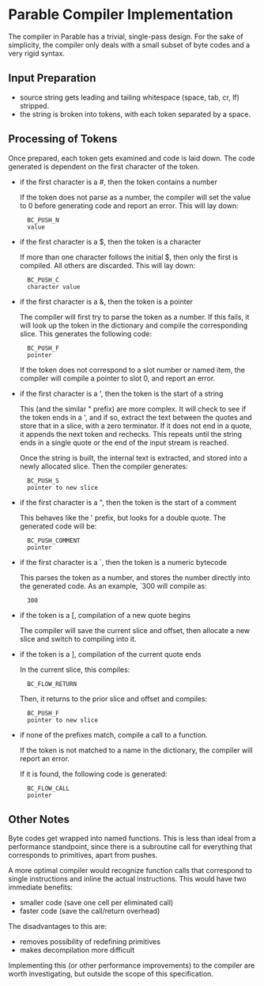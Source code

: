 # Parable Compiler Implementation

The compiler in Parable has a trivial, single-pass design. For the sake of
simplicity, the compiler only deals with a small subset of byte codes and
a very rigid syntax.

## Input Preparation

- source string gets leading and tailing whitespace (space, tab, cr, lf)
  stripped.
- the string is broken into tokens, with each token separated by a
  space.

## Processing of Tokens

Once prepared, each token gets examined and code is laid down. The
code generated is dependent on the first character of the token.

- if the first character is a #, then the token contains a number

  If the token does not parse as a number, the compiler will set the value to 0
  before generating code and report an error. This will lay down:

        BC_PUSH_N
        value

- if the first character is a $, then the token is a character

  If more than one character follows the initial $, then only the first is
  compiled. All others are discarded. This will lay down:

        BC_PUSH_C
        character value

- if the first character is a &, then the token is a pointer

  The compiler will first try to parse the token as a number. If this
  fails, it will look up the token in the dictionary and compile the
  corresponding slice. This generates the following code:

        BC_PUSH_F
        pointer

  If the token does not correspond to a slot number or named item,
  the compiler will compile a pointer to slot 0, and report an error.

- if the first character is a ', then the token is the start of a string

  This (and the similar " prefix) are more complex. It will check to see
  if the token ends in a ', and if so, extract the text between the quotes
  and store that in a slice, with a zero terminator. If it does not end
  in a quote, it appends the next token and rechecks. This repeats until
  the string ends in a single quote or the end of the input stream is
  reached.

  Once the string is built, the internal text is extracted, and stored into
  a newly allocated slice. Then the compiler generates:

        BC_PUSH_S
        pointer to new slice

- if the first character is a ", then the token is the start of a comment

  This behaves like the ' prefix, but looks for a double quote. The generated
  code will be:

        BC_PUSH_COMMENT
        pointer

- if the first character is a `, then the token is a numeric bytecode

  This parses the token as a number, and stores the number directly into the
  generated code. As an example, `300 will compile as:

        300

- if the token is a [, compilation of a new quote begins

  The compiler will save the current slice and offset, then allocate a new
  slice and switch to compiling into it.

- if the token is a ], compilation of the current quote ends

  In the current slice, this compiles:

        BC_FLOW_RETURN

  Then, it returns to the prior slice and offset and compiles:

        BC_PUSH_F
        pointer to new slice

- if none of the prefixes match, compile a call to a function.

  If the token is not matched to a name in the dictionary, the
  compiler will report an error.

  If it is found, the following code is generated:

        BC_FLOW_CALL
        pointer

## Other Notes

Byte codes get wrapped into named functions. This is less than ideal from
a performance standpoint, since there is a subroutine call for everything
that corresponds to primitives, apart from pushes.

A more optimal compiler would recognize function calls that correspond to
single instructions and inline the actual instructions. This would have
two immediate benefits:

* smaller code (save one cell per eliminated call)
* faster code (save the call/return overhead)

The disadvantages to this are:

* removes possibility of redefining primitives
* makes decompilation more difficult

Implementing this (or other performance improvements) to the compiler are
worth investigating, but outside the scope of this specification.
